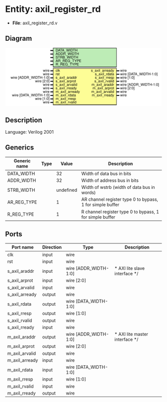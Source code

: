 # Entity: axil_register_rd

- **File**: axil_register_rd.v
## Diagram

![Diagram](axil_register_rd.svg "Diagram")
## Description


 Language: Verilog 2001


## Generics

| Generic name | Type | Value     | Description                                                  |
| ------------ | ---- | --------- | ------------------------------------------------------------ |
| DATA_WIDTH   |      | 32        |  Width of data bus in bits                                   |
| ADDR_WIDTH   |      | 32        |  Width of address bus in bits                                |
| STRB_WIDTH   |      | undefined |  Width of wstrb (width of data bus in words)                 |
| AR_REG_TYPE  |      | 1         |  AR channel register type  0 to bypass, 1 for simple buffer  |
| R_REG_TYPE   |      | 1         |  R channel register type  0 to bypass, 1 for simple buffer   |
## Ports

| Port name      | Direction | Type                  | Description                               |
| -------------- | --------- | --------------------- | ----------------------------------------- |
| clk            | input     | wire                  |                                           |
| rst            | input     | wire                  |                                           |
| s_axil_araddr  | input     | wire [ADDR_WIDTH-1:0] |      * AXI lite slave interface      */   |
| s_axil_arprot  | input     | wire [2:0]            |                                           |
| s_axil_arvalid | input     | wire                  |                                           |
| s_axil_arready | output    | wire                  |                                           |
| s_axil_rdata   | output    | wire [DATA_WIDTH-1:0] |                                           |
| s_axil_rresp   | output    | wire [1:0]            |                                           |
| s_axil_rvalid  | output    | wire                  |                                           |
| s_axil_rready  | input     | wire                  |                                           |
| m_axil_araddr  | output    | wire [ADDR_WIDTH-1:0] |      * AXI lite master interface      */  |
| m_axil_arprot  | output    | wire [2:0]            |                                           |
| m_axil_arvalid | output    | wire                  |                                           |
| m_axil_arready | input     | wire                  |                                           |
| m_axil_rdata   | input     | wire [DATA_WIDTH-1:0] |                                           |
| m_axil_rresp   | input     | wire [1:0]            |                                           |
| m_axil_rvalid  | input     | wire                  |                                           |
| m_axil_rready  | output    | wire                  |                                           |
